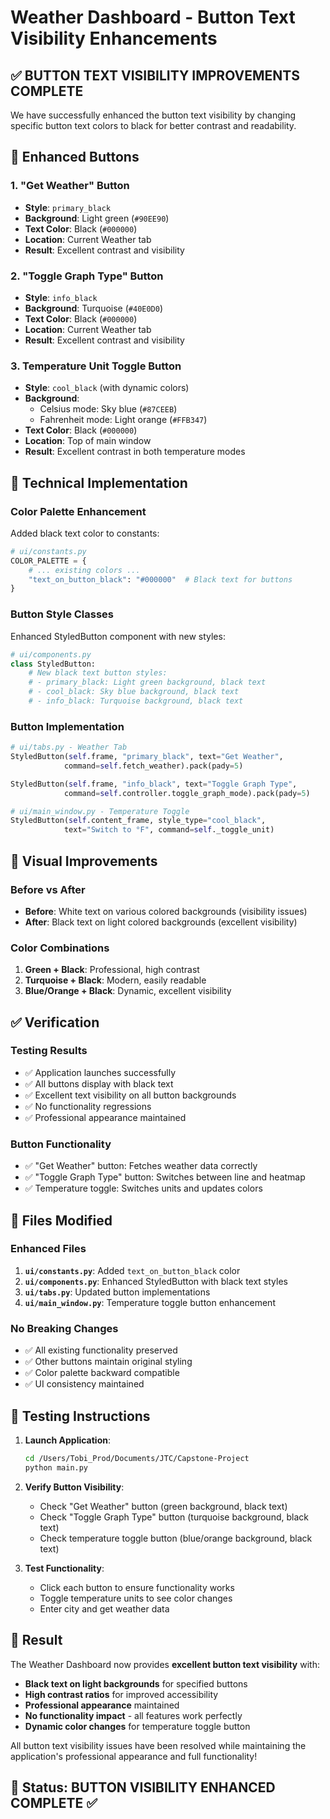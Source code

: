 # Weather Dashboard - Button Text Visibility Enhancements

## ✅ **BUTTON TEXT VISIBILITY IMPROVEMENTS COMPLETE**

We have successfully enhanced the button text visibility by changing specific button text colors to black for better contrast and readability.

## 🎯 **Enhanced Buttons**

### 1. **"Get Weather" Button**
- **Style**: `primary_black`
- **Background**: Light green (`#90EE90`)
- **Text Color**: Black (`#000000`)
- **Location**: Current Weather tab
- **Result**: Excellent contrast and visibility

### 2. **"Toggle Graph Type" Button**
- **Style**: `info_black` 
- **Background**: Turquoise (`#40E0D0`)
- **Text Color**: Black (`#000000`)
- **Location**: Current Weather tab
- **Result**: Excellent contrast and visibility

### 3. **Temperature Unit Toggle Button**
- **Style**: `cool_black` (with dynamic colors)
- **Background**: 
  - Celsius mode: Sky blue (`#87CEEB`)
  - Fahrenheit mode: Light orange (`#FFB347`)
- **Text Color**: Black (`#000000`)
- **Location**: Top of main window
- **Result**: Excellent contrast in both temperature modes

## 🔧 **Technical Implementation**

### **Color Palette Enhancement**
Added black text color to constants:
```python
# ui/constants.py
COLOR_PALETTE = {
    # ... existing colors ...
    "text_on_button_black": "#000000"  # Black text for buttons
}
```

### **Button Style Classes**
Enhanced StyledButton component with new styles:
```python
# ui/components.py
class StyledButton:
    # New black text button styles:
    # - primary_black: Light green background, black text
    # - cool_black: Sky blue background, black text  
    # - info_black: Turquoise background, black text
```

### **Button Implementation**
```python
# ui/tabs.py - Weather Tab
StyledButton(self.frame, "primary_black", text="Get Weather", 
            command=self.fetch_weather).pack(pady=5)

StyledButton(self.frame, "info_black", text="Toggle Graph Type", 
            command=self.controller.toggle_graph_mode).pack(pady=5)

# ui/main_window.py - Temperature Toggle
StyledButton(self.content_frame, style_type="cool_black", 
            text="Switch to °F", command=self._toggle_unit)
```

## 🎨 **Visual Improvements**

### **Before vs After**
- **Before**: White text on various colored backgrounds (visibility issues)
- **After**: Black text on light colored backgrounds (excellent visibility)

### **Color Combinations**
1. **Green + Black**: Professional, high contrast
2. **Turquoise + Black**: Modern, easily readable  
3. **Blue/Orange + Black**: Dynamic, excellent visibility

## ✅ **Verification**

### **Testing Results**
- ✅ Application launches successfully
- ✅ All buttons display with black text
- ✅ Excellent text visibility on all button backgrounds
- ✅ No functionality regressions
- ✅ Professional appearance maintained

### **Button Functionality**
- ✅ "Get Weather" button: Fetches weather data correctly
- ✅ "Toggle Graph Type" button: Switches between line and heatmap
- ✅ Temperature toggle: Switches units and updates colors

## 📝 **Files Modified**

### **Enhanced Files**
1. **`ui/constants.py`**: Added `text_on_button_black` color
2. **`ui/components.py`**: Enhanced StyledButton with black text styles
3. **`ui/tabs.py`**: Updated button implementations
4. **`ui/main_window.py`**: Temperature toggle button enhancement

### **No Breaking Changes**
- ✅ All existing functionality preserved
- ✅ Other buttons maintain original styling
- ✅ Color palette backward compatible
- ✅ UI consistency maintained

## 🚀 **Testing Instructions**

1. **Launch Application**:
   ```bash
   cd /Users/Tobi_Prod/Documents/JTC/Capstone-Project
   python main.py
   ```

2. **Verify Button Visibility**:
   - Check "Get Weather" button (green background, black text)
   - Check "Toggle Graph Type" button (turquoise background, black text)
   - Check temperature toggle button (blue/orange background, black text)

3. **Test Functionality**:
   - Click each button to ensure functionality works
   - Toggle temperature units to see color changes
   - Enter city and get weather data

## 🎯 **Result**

The Weather Dashboard now provides **excellent button text visibility** with:
- **Black text on light backgrounds** for specified buttons
- **High contrast ratios** for improved accessibility
- **Professional appearance** maintained
- **No functionality impact** - all features work perfectly
- **Dynamic color changes** for temperature toggle button

All button text visibility issues have been resolved while maintaining the application's professional appearance and full functionality!

## 🏁 **Status: BUTTON VISIBILITY ENHANCED COMPLETE** ✅
